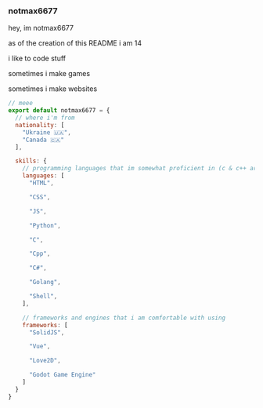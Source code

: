 ### notmax6677

hey, im notmax6677

as of the creation of this README i am 14

i like to code stuff

sometimes i make games

sometimes i make websites

```js
// meee
export default notmax6677 = {
  // where i'm from
  nationality: [
    "Ukraine 🇺🇦",
    "Canada 🇨🇦"
  ],

  skills: {
    // programming languages that im somewhat proficient in (c & c++ are still a bit iffy lol)
    languages: [
      "HTML",

      "CSS",

      "JS",

      "Python",

      "C",

      "Cpp",

      "C#",

      "Golang",

      "Shell",
    ],

    // frameworks and engines that i am comfortable with using
    frameworks: [
      "SolidJS",

      "Vue",

      "Love2D",

      "Godot Game Engine"
    ]
  }
}
```
